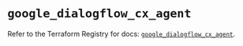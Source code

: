 # `google_dialogflow_cx_agent`

Refer to the Terraform Registry for docs: [`google_dialogflow_cx_agent`](https://registry.terraform.io/providers/hashicorp/google/6.27.0/docs/resources/dialogflow_cx_agent).
